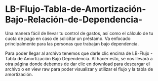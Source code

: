 # LB-Flujo-Tabla-de-Amortización-Bajo-Relación-de-Dependencia-

Una manera fácil de llevar tu control de gastos, así como el cálculo de tu cuota de pago en caso de solicitar un préstamo. Va enfocado principalmente para las personas que trabajan bajo dependencia.

Para poder llegar al archivo tenemos que darle clic encima de LB-Flujo - Tabla de Amortización Bajo Dependencia. 
Al hacer esto, se nos llevará a otra página donde debemos de dar clic en download para descargar el archivo o en view raw para poder visualizar y utilizar el flujo y la tabla de amortización.
